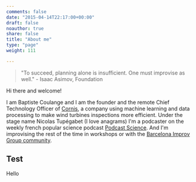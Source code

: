 ```yaml
---
comments: false
date: "2015-04-14T22:17:00+00:00"
draft: false
noauthor: true
share: false
title: "About me"
type: "page"
weight: 111

---
```


> "To succeed, planning alone is insufficient. One must improvise as well." - Isaac Asimov, Foundation

Hi there and welcome!

I am Baptiste Coulange and I am the founder and the remote Chief Technology Officer of [Cornis](http://web.cornis.fr/en/pages/home), a company using machine learning and data processing to make wind turbines inspections more efficient. Under the stage name Nicolas Tupégabet (I love anagrams) I'm a podcaster on the weekly french popular science podcast [Podcast Science](http://podcastscience.fm). And I'm improvising the rest of the time in workshops or with the [Barcelona Improv Group community](https://www.barcelonaimprovgroup.com/).



## Test

Hello